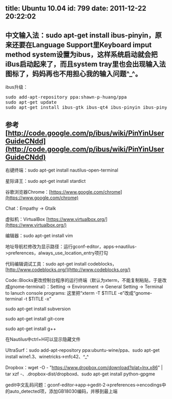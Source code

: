 title: Ubuntu 10.04
id: 799
date: 2011-12-22 20:22:02
---

中文输入法：sudo apt-get install ibus-pinyin，原来还要在Language Support里Keyboard imput method system设置为ibus，这样系统启动就会把iBus启动起来了，而且system tray里也会出现输入法图标了，妈妈再也不用担心我的输入问题^_^。
----------------------
ibus升级：
<pre>sudo add-apt-repository ppa:shawn-p-huang/ppa 
sudo apt-get update 
sudo apt-get install ibus-gtk ibus-qt4 ibus-pinyin ibus-pinyin-db-open-phrase</pre>
参考[http://code.google.com/p/ibus/wiki/PinYinUserGuideCNdd](http://code.google.com/p/ibus/wiki/PinYinUserGuideCNdd)
------------------------
右键终端：sudo apt-get install nautilus-open-terminal

星际译王：sudo apt-get install stardict

谷歌浏览器Chrome：[https://www.google.com/chrome](https://www.google.com/chrome)

Chat：Empathy -&gt; Gtalk

虚拟机：VirtualBox [https://www.virtualbox.org/](https://www.virtualbox.org/)

编辑器：sudo apt-get install vim

地址导航栏修改为显示路径：运行gconf-editor，apps-&gt;nautilus-&gt;preferences，always_use_location_entry项打勾

代码编辑调试工具：sudo apt-get install codeblocks，[http://www.codeblocks.org/](http://www.codeblocks.org/)

Code::Blocks更改控制台程序的运行终端（默认为xterm，不能复制粘贴，于是改成gnome-terminal）：Setting -&gt; Environment -&gt; General Setting -&gt; Terminal to lanuch console programs: 这里把“xterm -T $TITLE -e”改成“gnome-terminal -t $TITLE -x”

sudo apt-get install subversion

sudo apt-get install git-core

sudo apt-get install g++

在Nautilus中ctrl+H可以显示隐藏文件

UltraSurf：sudo add-apt-repository ppa:ubuntu-wine/ppa、sudo apt-get install wine1.3、winetricks-&gt;mfc42、^_^

Dropbox：wget -O - "https://www.dropbox.com/download?plat=lnx.x86" | tar xzf -、.dropbox-dist/dropboxd、sudo apt-get install python-gpgme

gedit中文乱码问题：gconf-editor-&gt;app-&gt;gedit-2-&gt;preferences-&gt;encodings中的auto_detected项，添加GB18030编码，并移到最上端